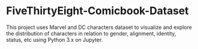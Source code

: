# FiveThirtyEight-Comicbook-Dataset
This project uses Marvel and DC characters dataset to visualize and explore the distribution of characters in relation to gender, alignment, identity, status, etc using Python 3.x on Jupyter.

